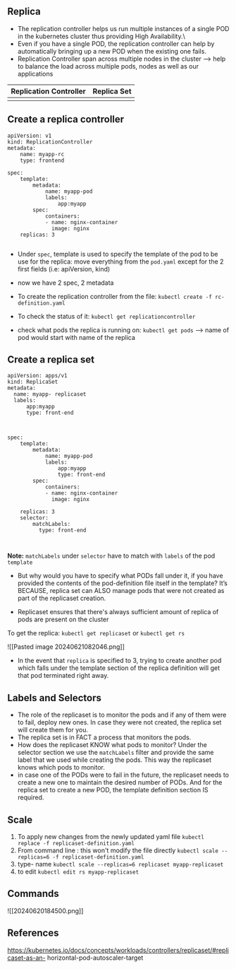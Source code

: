 

## Replica 

- The replication controller helps us run multiple instances of a single POD in the kubernetes cluster thus providing High Availability.\
- Even if you have a single POD, the replication controller can help by
automatically bringing up a new POD when the existing one fails.
- Replication Controller span across multiple nodes in the cluster --> help to balance the load across multiple pods, nodes as well as our applications 

| Replication Controller | Replica Set |
| ---------------------- | ----------- |
|                        |             |

## Create a replica controller 

```
apiVersion: v1 
kind: ReplicationController
metadata:
	name: myapp-rc
	type: frontend

spec: 
	template:
		metadata:
			name: myapp-pod
			labels: 
				app:myapp
		spec: 
			containers:
			- name: nginx-container
			  image: nginx 
	replicas: 3
		
```


- Under `spec`, template is used to specify the template of the pod to be use for the replica: move everything from the `pod.yaml` except for the 2 first fields (i.e: apiVersion, kind)
- now we have 2 spec, 2 metadata

- To create the replication controller from the file: 
`kubectl create -f rc-definition.yaml`
- To check the status of  it: 
`kubectl get replicationcontroller`
- check what pods the replica is running on:
`kubectl get pods`
--> name of pod would start with name of the replica 


## Create a replica set 


```
apiVersion: apps/v1
kind: ReplicaSet
metadata: 
  name: myapp- replicaset
  labels:
	  app:myapp
	  type: front-end
	  


spec: 
	template:
		metadata:
			name: myapp-pod
			labels: 
				app:myapp
				type: front-end
		spec: 
			containers:
			- name: nginx-container
			  image: nginx 
	
	replicas: 3
	selector: 
		matchLabels:
		  type: front-end
	
	

```

**Note:** `matchLabels` under `selector` have to match with `labels` of the pod `template`

- But why would you have to specify what PODs fall under it, if you have provided the contents of the pod-definition file itself in the template? It’s BECAUSE, replica set can ALSO manage pods that were not created as part of the replicaset creation.

- Replicaset ensures that there's always sufficient amount of replica of pods are present on the cluster


To get the replica: 
`kubectl get replicaset` 
or `kubectl get rs`

![[Pasted image 20240621082046.png]]
- In the event that `replica` is specified to 3, trying to create another pod which falls under the template section of the replica definition will get that pod terminated right away. 


## Labels and Selectors

- The role of the replicaset is to monitor the pods and if any of them were to fail, deploy new ones. In case they were not created, the replica set will create them for you.
- The replica set is in FACT a process that monitors the pods.
- How does the replicaset KNOW what pods to monitor?  Under the selector section we use the `matchLabels` filter and provide the same label that we used while creating the pods. This way the replicaset knows which pods to monitor.
-  in case one of the PODs were to fail in the future, the replicaset needs to create a new one to maintain the desired number of PODs. And for the replica set to create a new POD, the template definition section IS required.


## Scale 


1. To apply new changes from the newly updated yaml file 
`kubectl replace -f replicaset-definition.yaml`
2. From command line : this won't modify the file directly 
`kubectl scale --replicas=6 -f replicaset-definition.yaml`
3. type- name
`kubectl scale --replicas=6 replicaset myapp-replicaset`
4. to edit
`kubectl edit rs myapp-replicaset`


## Commands 

![[20240620184500.png]]


## References 

https://kubernetes.io/docs/concepts/workloads/controllers/replicaset/#replicaset-as-an-
horizontal-pod-autoscaler-target